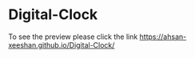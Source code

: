 # Digital-Clock
To see the preview please click the link https://ahsan-xeeshan.github.io/Digital-Clock/
